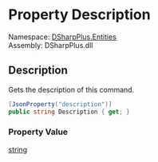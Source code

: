 # Property Description

Namespace: [DSharpPlus.Entities](DSharpPlus.Entities.md)  
Assembly: DSharpPlus.dll

## <a id="DSharpPlus_Entities_DiscordApplicationCommand_Description"></a>Description

Gets the description of this command.

```csharp
[JsonProperty("description")]
public string Description { get; }
```

### Property Value

[string](https://learn.microsoft.com/dotnet/api/system.string)

